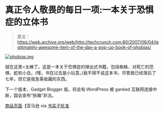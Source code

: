 # 真正令人敬畏的每日一项:一本关于恐惧症的立体书

> 原文：<https://web.archive.org/web/http://techcrunch.com:80/2007/06/04/legitimately-awesome-item-of-the-day-a-pop-up-book-of-phobias/>

[![phobias.jpg](img/6ffa5a088474b9a785121ed97244ea66.png)](https://web.archive.org/web/20160927130237/http://old.crunchgear.com/wp-content/uploads/phobias.jpg "phobias.jpg")

就在这里=太棒了。这是一本关于恐惧症的弹出式书籍，包括蜘蛛、对死亡的恐惧、蛇和小丑。(嘿，书在过去是小玩意。)我不得不说这本书，尽管我已经落后了七年，但它是我急需收藏的东西。

下一个版本，Gadget Blogger 版，将会有:WordPress 被 ganked 互联网连接中断，国会宣布“拆箱”非法。

[商品页面](https://web.archive.org/web/20160927130237/http://www.amazon.com/Pop-Up-Book-Phobias-Gary-Greenberg/dp/0688171958/ref=pd_bbs_sr_1/002-0776298-2572840?ie=UTF8&s=books&qid=1180904010&sr=8-1)【亚马逊 via [书呆子批准](https://web.archive.org/web/20160927130237/http://nerdapproved.com/misc-gadgets/pop-up-book-of-phobias/)